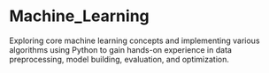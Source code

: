 # Machine_Learning
Exploring core machine learning concepts and implementing various algorithms using Python to gain hands-on experience in data preprocessing, model building, evaluation, and optimization.
